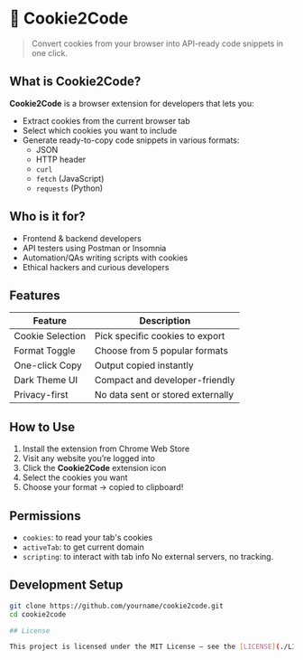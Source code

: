 # 🍪 Cookie2Code

> Convert cookies from your browser into API-ready code snippets in one click.

##  What is Cookie2Code?

**Cookie2Code** is a browser extension for developers that lets you:
- Extract cookies from the current browser tab
- Select which cookies you want to include
- Generate ready-to-copy code snippets in various formats:
  - JSON
  - HTTP header
  - `curl`
  - `fetch` (JavaScript)
  - `requests` (Python)

##  Who is it for?

- Frontend & backend developers
- API testers using Postman or Insomnia
- Automation/QAs writing scripts with cookies
- Ethical hackers and curious developers

##  Features

| Feature                    | Description                         |
|----------------------------|-------------------------------------|
|  Cookie Selection          | Pick specific cookies to export     |
|  Format Toggle             | Choose from 5 popular formats       |
|  One-click Copy            | Output copied instantly             |
|  Dark Theme UI             | Compact and developer-friendly      |
|  Privacy-first             | No data sent or stored externally   |

##  How to Use

1. Install the extension from Chrome Web Store
2. Visit any website you’re logged into
3. Click the **Cookie2Code** extension icon
4. Select the cookies you want
5. Choose your format → copied to clipboard!

##  Permissions

- `cookies`: to read your tab's cookies
- `activeTab`: to get current domain
- `scripting`: to interact with tab info
No external servers, no tracking.

##  Development Setup

```bash
git clone https://github.com/yourname/cookie2code.git
cd cookie2code

## License

This project is licensed under the MIT License – see the [LICENSE](./LICENSE) file for details.

